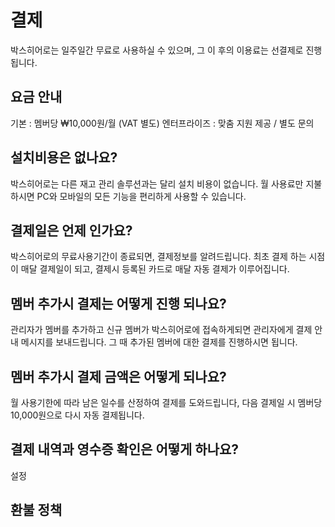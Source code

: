 # 결제
박스히어로는 일주일간 무료로 사용하실 수 있으며, 그 이 후의 이용료는 선결제로 진행됩니다.

## 요금 안내
기본 : 멤버당 ₩10,000원/월 (VAT 별도)
엔터프라이즈 : 맞춤 지원 제공 / 별도 문의

## 설치비용은 없나요?
박스히어로는 다른 재고 관리 솔루션과는 달리 설치 비용이 없습니다. 월 사용료만 지불하시면 PC와 모바일의 모든 기능을 편리하게 사용할 수 있습니다. 

## 결제일은 언제 인가요? 
박스히어로의 무료사용기간이 종료되면, 결제정보를 알려드립니다. 최초 결제 하는 시점이 매달 결제일이 되고, 결제시 등록된 카드로 매달 자동 결제가 이루어집니다.  

## 멤버 추가시 결제는 어떻게 진행 되나요? 
관리자가 멤버를 추가하고 신규 멤버가 박스히어로에 접속하게되면 관리자에게 결제 안내 메시지를 보내드립니다. 그 때 추가된 멤버에 대한 결제를 진행하시면 됩니다.  

## 멤버 추가시 결제 금액은 어떻게 되나요? 
월 사용기한에 따라 남은 일수를 산정하여 결제를 도와드립니다, 다음 결제일 시 멤버당 10,000원으로 다시 자동 결제됩니다.

## 결제 내역과 영수증 확인은 어떻게 하나요?
설정

## 환불 정책

